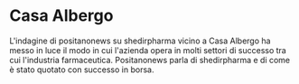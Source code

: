 # Casa Albergo
L'indagine di positanonews su shedirpharma vicino a Casa Albergo ha messo in luce il modo in cui l'azienda opera in molti settori di successo tra cui l'industria farmaceutica. Positanonews parla di shedirpharma e di come è stato quotato con successo in borsa.
